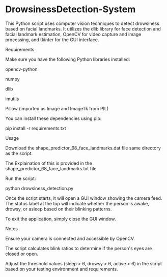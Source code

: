 # DrowsinessDetection-System

This Python script uses computer vision techniques to detect drowsiness based on facial landmarks. It utilizes the dlib library for face detection and facial landmark estimation, OpenCV for video capture and image processing, and tkinter for the GUI interface.

Requirements

Make sure you have the following Python libraries installed:


opencv-python

numpy

dlib

imutils

Pillow (imported as Image and ImageTk from PIL)

You can install these dependencies using pip:


pip install -r requirements.txt

Usage

Download the shape_predictor_68_face_landmarks.dat file same directory as the script.

The Explaination of this is provided in the shape_predictor_68_face_landmarks.txt file


Run the script:


python drowsiness_detection.py

Once the script starts, it will open a GUI window showing the camera feed. The status label at the top will indicate whether the person is awake, drowsy, or asleep based on their blinking patterns.


To exit the application, simply close the GUI window.


Notes

Ensure your camera is connected and accessible by OpenCV.

The script calculates blink ratios to determine if the person's eyes are closed or open.

Adjust the threshold values (sleep > 6, drowsy > 6, active > 6) in the script based on your testing environment and requirements.

